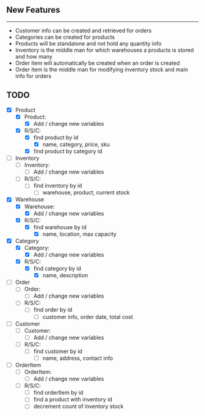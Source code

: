 ## New Features
----
- Customer info can be created and retrieved for orders
- Categories can be created for products
- Products will be standalone and not hold any quantity info
- Inventory is the middle man for which warehouses a products is stored and how many
- Order item will automatically be created when an order is created
- Order item is the middle man for modifying inventory stock and main info for orders

## TODO
- [x] Product
	- [x] Product:
		- [x] Add / change new variables
	- [x] R/S/C:
		- [x] find product by id
			- [x] name, category, price, sku
		- [x] find product by category id
- [ ] Inventory
	- [ ] Inventory:
		- [ ] Add / change new variables
	- [ ] R/S/C:
		- [ ] find inventory by id
			- [ ] warehouse, product, current stock
- [x] Warehouse
	- [x] Warehouse:
		- [x] Add / change new variables
	- [x] R/S/C:
		- [x] find warehouse by id
			- [x] name, location, max capacity
- [x] Category
	- [x] Category:
		- [x] Add / change new variables
	- [x] R/S/C:
		- [x] find category by id
			- [x] name, description
- [ ] Order
	- [ ] Order:
		- [ ] Add / change new variables
	- [ ] R/S/C:
		- [ ] find order by id
			- [ ] customer info, order date, total cost
- [ ] Customer
	- [ ] Customer:
		- [ ] Add / change new variables
	- [ ] R/S/C:
		- [ ] find customer by id
			- [ ] name, address, contact info
- [ ] OrderItem
	- [ ] OrderItem:
		- [ ] Add / change new variables
	- [ ] R/S/C:
		- [ ] find orderItem by id
		- [ ] find a product with inventory id
		- [ ] decrement count of inventory stock